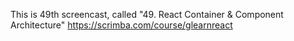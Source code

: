 This is 49th screencast, called "49. React Container & Component Architecture"
https://scrimba.com/course/glearnreact